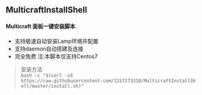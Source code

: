 ## MulticraftInstallShell
#### Multicraft 面板一键安装脚本
- 支持极速自动安装Lamp环境并配置
- 支持daemon自动搭建及连接
- 完全免费
注:本脚本仅支持Centos7

> 安装方法  
`bash -c "$(curl -sS https://raw.githubusercontent.com/1157173310/MulticraftInstallShell/master/install.sh)"`
